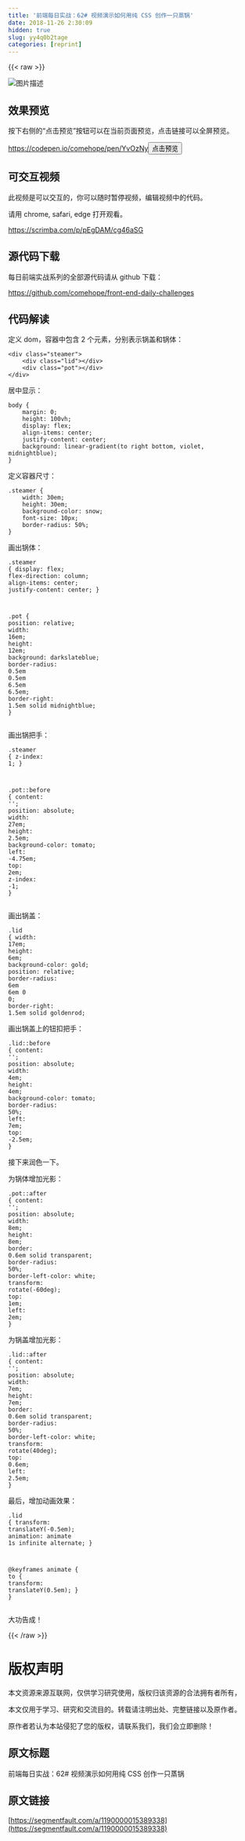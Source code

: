 ```yaml
---
title: '前端每日实战：62# 视频演示如何用纯 CSS 创作一只蒸锅' 
date: 2018-11-26 2:30:09
hidden: true
slug: yy4q0b2tage
categories: [reprint]
---
```


{{< raw >}}
<p><span class="img-wrap"><img data-src="/img/bVbfmOf?w=400&amp;h=307" src="https://static.alili.tech/img/bVbfmOf?w=400&amp;h=307" alt="&#x56FE;&#x7247;&#x63CF;&#x8FF0;" title="&#x56FE;&#x7247;&#x63CF;&#x8FF0;" style="cursor:pointer;display:inline"></span></p><h2 id="articleHeader0">&#x6548;&#x679C;&#x9884;&#x89C8;</h2><p>&#x6309;&#x4E0B;&#x53F3;&#x4FA7;&#x7684;&#x201C;&#x70B9;&#x51FB;&#x9884;&#x89C8;&#x201D;&#x6309;&#x94AE;&#x53EF;&#x4EE5;&#x5728;&#x5F53;&#x524D;&#x9875;&#x9762;&#x9884;&#x89C8;&#xFF0C;&#x70B9;&#x51FB;&#x94FE;&#x63A5;&#x53EF;&#x4EE5;&#x5168;&#x5C4F;&#x9884;&#x89C8;&#x3002;</p><p><a href="https://codepen.io/comehope/pen/YvOzNy" rel="nofollow noreferrer" target="_blank">https://codepen.io/comehope/pen/YvOzNy</a><button class="btn btn-xs btn-default ml10 preview" data-url="comehope/pen/YvOzNy" data-typeid="3">&#x70B9;&#x51FB;&#x9884;&#x89C8;</button></p><h2 id="articleHeader1">&#x53EF;&#x4EA4;&#x4E92;&#x89C6;&#x9891;</h2><p>&#x6B64;&#x89C6;&#x9891;&#x662F;&#x53EF;&#x4EE5;&#x4EA4;&#x4E92;&#x7684;&#xFF0C;&#x4F60;&#x53EF;&#x4EE5;&#x968F;&#x65F6;&#x6682;&#x505C;&#x89C6;&#x9891;&#xFF0C;&#x7F16;&#x8F91;&#x89C6;&#x9891;&#x4E2D;&#x7684;&#x4EE3;&#x7801;&#x3002;</p><p>&#x8BF7;&#x7528; chrome, safari, edge &#x6253;&#x5F00;&#x89C2;&#x770B;&#x3002;</p><p><a href="https://scrimba.com/p/pEgDAM/cg46aSG" rel="nofollow noreferrer" target="_blank">https://scrimba.com/p/pEgDAM/cg46aSG</a></p><h2 id="articleHeader2">&#x6E90;&#x4EE3;&#x7801;&#x4E0B;&#x8F7D;</h2><p>&#x6BCF;&#x65E5;&#x524D;&#x7AEF;&#x5B9E;&#x6218;&#x7CFB;&#x5217;&#x7684;&#x5168;&#x90E8;&#x6E90;&#x4EE3;&#x7801;&#x8BF7;&#x4ECE; github &#x4E0B;&#x8F7D;&#xFF1A;</p><p><a href="https://github.com/comehope/front-end-daily-challenges" rel="nofollow noreferrer" target="_blank">https://github.com/comehope/front-end-daily-challenges</a></p><h2 id="articleHeader3">&#x4EE3;&#x7801;&#x89E3;&#x8BFB;</h2><p>&#x5B9A;&#x4E49; dom&#xFF0C;&#x5BB9;&#x5668;&#x4E2D;&#x5305;&#x542B; 2 &#x4E2A;&#x5143;&#x7D20;&#xFF0C;&#x5206;&#x522B;&#x8868;&#x793A;&#x9505;&#x76D6;&#x548C;&#x9505;&#x4F53;&#xFF1A;</p><div class="widget-codetool" style="display:none"><div class="widget-codetool--inner"><span class="selectCode code-tool" data-toggle="tooltip" data-placement="top" title="" data-original-title="&#x5168;&#x9009;"></span> <span type="button" class="copyCode code-tool" data-toggle="tooltip" data-placement="top" data-clipboard-text="&lt;div class=&quot;steamer&quot;&gt;
    &lt;div class=&quot;lid&quot;&gt;&lt;/div&gt;
    &lt;div class=&quot;pot&quot;&gt;&lt;/div&gt;
&lt;/div&gt;" title="" data-original-title="&#x590D;&#x5236;"></span> <span type="button" class="saveToNote code-tool" data-toggle="tooltip" data-placement="top" title="" data-original-title="&#x653E;&#x8FDB;&#x7B14;&#x8BB0;"></span></div></div><pre class="xml hljs"><code class="html"><span class="hljs-tag">&lt;<span class="hljs-name">div</span> <span class="hljs-attr">class</span>=<span class="hljs-string">&quot;steamer&quot;</span>&gt;</span>
    <span class="hljs-tag">&lt;<span class="hljs-name">div</span> <span class="hljs-attr">class</span>=<span class="hljs-string">&quot;lid&quot;</span>&gt;</span><span class="hljs-tag">&lt;/<span class="hljs-name">div</span>&gt;</span>
    <span class="hljs-tag">&lt;<span class="hljs-name">div</span> <span class="hljs-attr">class</span>=<span class="hljs-string">&quot;pot&quot;</span>&gt;</span><span class="hljs-tag">&lt;/<span class="hljs-name">div</span>&gt;</span>
<span class="hljs-tag">&lt;/<span class="hljs-name">div</span>&gt;</span></code></pre><p>&#x5C45;&#x4E2D;&#x663E;&#x793A;&#xFF1A;</p><div class="widget-codetool" style="display:none"><div class="widget-codetool--inner"><span class="selectCode code-tool" data-toggle="tooltip" data-placement="top" title="" data-original-title="&#x5168;&#x9009;"></span> <span type="button" class="copyCode code-tool" data-toggle="tooltip" data-placement="top" data-clipboard-text="body {
    margin: 0;
    height: 100vh;
    display: flex;
    align-items: center;
    justify-content: center;
    background: linear-gradient(to right bottom, violet, midnightblue);
}" title="" data-original-title="&#x590D;&#x5236;"></span> <span type="button" class="saveToNote code-tool" data-toggle="tooltip" data-placement="top" title="" data-original-title="&#x653E;&#x8FDB;&#x7B14;&#x8BB0;"></span></div></div><pre class="css hljs"><code class="css"><span class="hljs-selector-tag">body</span> {
    <span class="hljs-attribute">margin</span>: <span class="hljs-number">0</span>;
    <span class="hljs-attribute">height</span>: <span class="hljs-number">100vh</span>;
    <span class="hljs-attribute">display</span>: flex;
    <span class="hljs-attribute">align-items</span>: center;
    <span class="hljs-attribute">justify-content</span>: center;
    <span class="hljs-attribute">background</span>: <span class="hljs-built_in">linear-gradient</span>(to right bottom, violet, midnightblue);
}</code></pre><p>&#x5B9A;&#x4E49;&#x5BB9;&#x5668;&#x5C3A;&#x5BF8;&#xFF1A;</p><div class="widget-codetool" style="display:none"><div class="widget-codetool--inner"><span class="selectCode code-tool" data-toggle="tooltip" data-placement="top" title="" data-original-title="&#x5168;&#x9009;"></span> <span type="button" class="copyCode code-tool" data-toggle="tooltip" data-placement="top" data-clipboard-text=".steamer {
    width: 30em;
    height: 30em;
    background-color: snow;
    font-size: 10px;
    border-radius: 50%;
}" title="" data-original-title="&#x590D;&#x5236;"></span> <span type="button" class="saveToNote code-tool" data-toggle="tooltip" data-placement="top" title="" data-original-title="&#x653E;&#x8FDB;&#x7B14;&#x8BB0;"></span></div></div><pre class="css hljs"><code class="css"><span class="hljs-selector-class">.steamer</span> {
    <span class="hljs-attribute">width</span>: <span class="hljs-number">30em</span>;
    <span class="hljs-attribute">height</span>: <span class="hljs-number">30em</span>;
    <span class="hljs-attribute">background-color</span>: snow;
    <span class="hljs-attribute">font-size</span>: <span class="hljs-number">10px</span>;
    <span class="hljs-attribute">border-radius</span>: <span class="hljs-number">50%</span>;
}</code></pre><p>&#x753B;&#x51FA;&#x9505;&#x4F53;&#xFF1A;</p><div class="widget-codetool" style="display:none"><div class="widget-codetool--inner"><span class="selectCode code-tool" data-toggle="tooltip" data-placement="top" title="" data-original-title="&#x5168;&#x9009;"></span> <span type="button" class="copyCode code-tool" data-toggle="tooltip" data-placement="top" data-clipboard-text=".steamer {
    display: flex;
    flex-direction: column;
    align-items: center;
    justify-content: center;
}

.pot {
    position: relative;
    width: 16em;
    height: 12em;
    background: darkslateblue;
    border-radius: 0.5em 0.5em 6.5em 6.5em;
    border-right: 1.5em solid midnightblue;
}" title="" data-original-title="&#x590D;&#x5236;"></span> <span type="button" class="saveToNote code-tool" data-toggle="tooltip" data-placement="top" title="" data-original-title="&#x653E;&#x8FDB;&#x7B14;&#x8BB0;"></span></div></div><pre class="css hljs"><code class="css"><span class="hljs-selector-class">.steamer</span> {
    <span class="hljs-attribute">display</span>: flex;
    <span class="hljs-attribute">flex-direction</span>: column;
    <span class="hljs-attribute">align-items</span>: center;
    <span class="hljs-attribute">justify-content</span>: center;
}

<span class="hljs-selector-class">.pot</span> {
    <span class="hljs-attribute">position</span>: relative;
    <span class="hljs-attribute">width</span>: <span class="hljs-number">16em</span>;
    <span class="hljs-attribute">height</span>: <span class="hljs-number">12em</span>;
    <span class="hljs-attribute">background</span>: darkslateblue;
    <span class="hljs-attribute">border-radius</span>: <span class="hljs-number">0.5em</span> <span class="hljs-number">0.5em</span> <span class="hljs-number">6.5em</span> <span class="hljs-number">6.5em</span>;
    <span class="hljs-attribute">border-right</span>: <span class="hljs-number">1.5em</span> solid midnightblue;
}</code></pre><p>&#x753B;&#x51FA;&#x9505;&#x628A;&#x624B;&#xFF1A;</p><div class="widget-codetool" style="display:none"><div class="widget-codetool--inner"><span class="selectCode code-tool" data-toggle="tooltip" data-placement="top" title="" data-original-title="&#x5168;&#x9009;"></span> <span type="button" class="copyCode code-tool" data-toggle="tooltip" data-placement="top" data-clipboard-text=".steamer {
    z-index: 1;
}

.pot::before {
    content: &apos;&apos;;
    position: absolute;
    width: 27em;
    height: 2.5em;
    background-color: tomato;
    left: -4.75em;
    top: 2em;
    z-index: -1;
}" title="" data-original-title="&#x590D;&#x5236;"></span> <span type="button" class="saveToNote code-tool" data-toggle="tooltip" data-placement="top" title="" data-original-title="&#x653E;&#x8FDB;&#x7B14;&#x8BB0;"></span></div></div><pre class="css hljs"><code class="css"><span class="hljs-selector-class">.steamer</span> {
    <span class="hljs-attribute">z-index</span>: <span class="hljs-number">1</span>;
}

<span class="hljs-selector-class">.pot</span><span class="hljs-selector-pseudo">::before</span> {
    <span class="hljs-attribute">content</span>: <span class="hljs-string">&apos;&apos;</span>;
    <span class="hljs-attribute">position</span>: absolute;
    <span class="hljs-attribute">width</span>: <span class="hljs-number">27em</span>;
    <span class="hljs-attribute">height</span>: <span class="hljs-number">2.5em</span>;
    <span class="hljs-attribute">background-color</span>: tomato;
    <span class="hljs-attribute">left</span>: -<span class="hljs-number">4.75em</span>;
    <span class="hljs-attribute">top</span>: <span class="hljs-number">2em</span>;
    <span class="hljs-attribute">z-index</span>: -<span class="hljs-number">1</span>;
}</code></pre><p>&#x753B;&#x51FA;&#x9505;&#x76D6;&#xFF1A;</p><div class="widget-codetool" style="display:none"><div class="widget-codetool--inner"><span class="selectCode code-tool" data-toggle="tooltip" data-placement="top" title="" data-original-title="&#x5168;&#x9009;"></span> <span type="button" class="copyCode code-tool" data-toggle="tooltip" data-placement="top" data-clipboard-text=".lid {
    width: 17em;
    height: 6em;
    background-color: gold;
    position: relative;
    border-radius: 6em 6em 0 0;
    border-right: 1.5em solid goldenrod;
" title="" data-original-title="&#x590D;&#x5236;"></span> <span type="button" class="saveToNote code-tool" data-toggle="tooltip" data-placement="top" title="" data-original-title="&#x653E;&#x8FDB;&#x7B14;&#x8BB0;"></span></div></div><pre class="css hljs"><code class="css"><span class="hljs-selector-class">.lid</span> {
    <span class="hljs-attribute">width</span>: <span class="hljs-number">17em</span>;
    <span class="hljs-attribute">height</span>: <span class="hljs-number">6em</span>;
    <span class="hljs-attribute">background-color</span>: gold;
    <span class="hljs-attribute">position</span>: relative;
    <span class="hljs-attribute">border-radius</span>: <span class="hljs-number">6em</span> <span class="hljs-number">6em</span> <span class="hljs-number">0</span> <span class="hljs-number">0</span>;
    <span class="hljs-attribute">border-right</span>: <span class="hljs-number">1.5em</span> solid goldenrod;
</code></pre><p>&#x753B;&#x51FA;&#x9505;&#x76D6;&#x4E0A;&#x7684;&#x94AE;&#x6263;&#x628A;&#x624B;&#xFF1A;</p><div class="widget-codetool" style="display:none"><div class="widget-codetool--inner"><span class="selectCode code-tool" data-toggle="tooltip" data-placement="top" title="" data-original-title="&#x5168;&#x9009;"></span> <span type="button" class="copyCode code-tool" data-toggle="tooltip" data-placement="top" data-clipboard-text=".lid::before {
    content: &apos;&apos;;
    position: absolute;
    width: 4em;
    height: 4em;
    background-color: tomato;
    border-radius: 50%;
    left: 7em;
    top: -2.5em;
}" title="" data-original-title="&#x590D;&#x5236;"></span> <span type="button" class="saveToNote code-tool" data-toggle="tooltip" data-placement="top" title="" data-original-title="&#x653E;&#x8FDB;&#x7B14;&#x8BB0;"></span></div></div><pre class="css hljs"><code class="css"><span class="hljs-selector-class">.lid</span><span class="hljs-selector-pseudo">::before</span> {
    <span class="hljs-attribute">content</span>: <span class="hljs-string">&apos;&apos;</span>;
    <span class="hljs-attribute">position</span>: absolute;
    <span class="hljs-attribute">width</span>: <span class="hljs-number">4em</span>;
    <span class="hljs-attribute">height</span>: <span class="hljs-number">4em</span>;
    <span class="hljs-attribute">background-color</span>: tomato;
    <span class="hljs-attribute">border-radius</span>: <span class="hljs-number">50%</span>;
    <span class="hljs-attribute">left</span>: <span class="hljs-number">7em</span>;
    <span class="hljs-attribute">top</span>: -<span class="hljs-number">2.5em</span>;
}</code></pre><p>&#x63A5;&#x4E0B;&#x6765;&#x6DA6;&#x8272;&#x4E00;&#x4E0B;&#x3002;</p><p>&#x4E3A;&#x9505;&#x4F53;&#x589E;&#x52A0;&#x5149;&#x5F71;&#xFF1A;</p><div class="widget-codetool" style="display:none"><div class="widget-codetool--inner"><span class="selectCode code-tool" data-toggle="tooltip" data-placement="top" title="" data-original-title="&#x5168;&#x9009;"></span> <span type="button" class="copyCode code-tool" data-toggle="tooltip" data-placement="top" data-clipboard-text=".pot::after {
    content: &apos;&apos;;
    position: absolute;
    width: 8em;
    height: 8em;
    border: 0.6em solid transparent;
    border-radius: 50%;
    border-left-color: white;
    transform: rotate(-60deg);
    top: 1em;
    left: 2em;
}" title="" data-original-title="&#x590D;&#x5236;"></span> <span type="button" class="saveToNote code-tool" data-toggle="tooltip" data-placement="top" title="" data-original-title="&#x653E;&#x8FDB;&#x7B14;&#x8BB0;"></span></div></div><pre class="css hljs"><code class="css"><span class="hljs-selector-class">.pot</span><span class="hljs-selector-pseudo">::after</span> {
    <span class="hljs-attribute">content</span>: <span class="hljs-string">&apos;&apos;</span>;
    <span class="hljs-attribute">position</span>: absolute;
    <span class="hljs-attribute">width</span>: <span class="hljs-number">8em</span>;
    <span class="hljs-attribute">height</span>: <span class="hljs-number">8em</span>;
    <span class="hljs-attribute">border</span>: <span class="hljs-number">0.6em</span> solid transparent;
    <span class="hljs-attribute">border-radius</span>: <span class="hljs-number">50%</span>;
    <span class="hljs-attribute">border-left-color</span>: white;
    <span class="hljs-attribute">transform</span>: <span class="hljs-built_in">rotate</span>(-60deg);
    <span class="hljs-attribute">top</span>: <span class="hljs-number">1em</span>;
    <span class="hljs-attribute">left</span>: <span class="hljs-number">2em</span>;
}</code></pre><p>&#x4E3A;&#x9505;&#x76D6;&#x589E;&#x52A0;&#x5149;&#x5F71;&#xFF1A;</p><div class="widget-codetool" style="display:none"><div class="widget-codetool--inner"><span class="selectCode code-tool" data-toggle="tooltip" data-placement="top" title="" data-original-title="&#x5168;&#x9009;"></span> <span type="button" class="copyCode code-tool" data-toggle="tooltip" data-placement="top" data-clipboard-text=".lid::after {
    content: &apos;&apos;;
    position: absolute;
    width: 7em;
    height: 7em;
    border: 0.6em solid transparent;
    border-radius: 50%;
    border-left-color: white;
    transform: rotate(40deg);
    top: 0.6em;
    left: 2.5em;
}" title="" data-original-title="&#x590D;&#x5236;"></span> <span type="button" class="saveToNote code-tool" data-toggle="tooltip" data-placement="top" title="" data-original-title="&#x653E;&#x8FDB;&#x7B14;&#x8BB0;"></span></div></div><pre class="css hljs"><code class="css"><span class="hljs-selector-class">.lid</span><span class="hljs-selector-pseudo">::after</span> {
    <span class="hljs-attribute">content</span>: <span class="hljs-string">&apos;&apos;</span>;
    <span class="hljs-attribute">position</span>: absolute;
    <span class="hljs-attribute">width</span>: <span class="hljs-number">7em</span>;
    <span class="hljs-attribute">height</span>: <span class="hljs-number">7em</span>;
    <span class="hljs-attribute">border</span>: <span class="hljs-number">0.6em</span> solid transparent;
    <span class="hljs-attribute">border-radius</span>: <span class="hljs-number">50%</span>;
    <span class="hljs-attribute">border-left-color</span>: white;
    <span class="hljs-attribute">transform</span>: <span class="hljs-built_in">rotate</span>(40deg);
    <span class="hljs-attribute">top</span>: <span class="hljs-number">0.6em</span>;
    <span class="hljs-attribute">left</span>: <span class="hljs-number">2.5em</span>;
}</code></pre><p>&#x6700;&#x540E;&#xFF0C;&#x589E;&#x52A0;&#x52A8;&#x753B;&#x6548;&#x679C;&#xFF1A;</p><div class="widget-codetool" style="display:none"><div class="widget-codetool--inner"><span class="selectCode code-tool" data-toggle="tooltip" data-placement="top" title="" data-original-title="&#x5168;&#x9009;"></span> <span type="button" class="copyCode code-tool" data-toggle="tooltip" data-placement="top" data-clipboard-text=".lid {
    transform: translateY(-0.5em);
    animation: animate 1s infinite alternate;
}

@keyframes animate {
    to {
        transform: translateY(0.5em);
    }
}" title="" data-original-title="&#x590D;&#x5236;"></span> <span type="button" class="saveToNote code-tool" data-toggle="tooltip" data-placement="top" title="" data-original-title="&#x653E;&#x8FDB;&#x7B14;&#x8BB0;"></span></div></div><pre class="css hljs"><code class="css"><span class="hljs-selector-class">.lid</span> {
    <span class="hljs-attribute">transform</span>: <span class="hljs-built_in">translateY</span>(-0.5em);
    <span class="hljs-attribute">animation</span>: animate <span class="hljs-number">1s</span> infinite alternate;
}

@<span class="hljs-keyword">keyframes</span> animate {
    <span class="hljs-selector-tag">to</span> {
        <span class="hljs-attribute">transform</span>: <span class="hljs-built_in">translateY</span>(0.5em);
    }
}</code></pre><p>&#x5927;&#x529F;&#x544A;&#x6210;&#xFF01;</p>
{{< /raw >}}

# 版权声明
本文资源来源互联网，仅供学习研究使用，版权归该资源的合法拥有者所有，

本文仅用于学习、研究和交流目的。转载请注明出处、完整链接以及原作者。

原作者若认为本站侵犯了您的版权，请联系我们，我们会立即删除！

## 原文标题
前端每日实战：62# 视频演示如何用纯 CSS 创作一只蒸锅

## 原文链接
[https://segmentfault.com/a/1190000015389338](https://segmentfault.com/a/1190000015389338)

